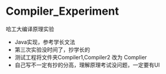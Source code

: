 # Compiler_Experiment
哈工大编译原理实验

* Java实现，参考学长文法
* 第三次实验没时间了，抄学长的
* 测试工程将文件夹Compiler1,Compiler2 改为 Complier
* 自己写不一定有抄的分高，理解原理考试没问题，一定要有UI
